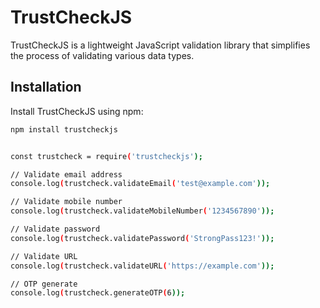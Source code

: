 # TrustCheckJS

TrustCheckJS is a lightweight JavaScript validation library that simplifies the process of validating various data types.

## Installation

Install TrustCheckJS using npm:

```bash
npm install trustcheckjs


const trustcheck = require('trustcheckjs');

// Validate email address
console.log(trustcheck.validateEmail('test@example.com'));

// Validate mobile number
console.log(trustcheck.validateMobileNumber('1234567890'));

// Validate password
console.log(trustcheck.validatePassword('StrongPass123!'));

// Validate URL
console.log(trustcheck.validateURL('https://example.com'));

// OTP generate
console.log(trustcheck.generateOTP(6));
